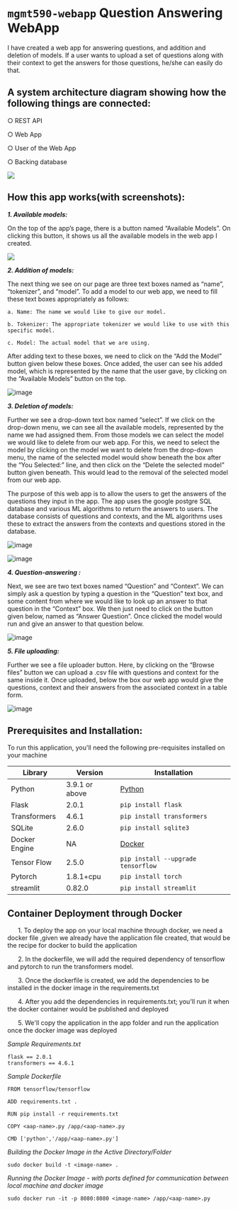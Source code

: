 # ```mgmt590-webapp``` Question Answering WebApp
I have created a web app for answering questions, and addition and deletion of models. If a user wants to upload a set of questions along with their context to get the answers for those questions, he/she can easily do that. 

## A system architecture diagram showing how the following things are connected:

○ REST API

○ Web App

○ User of the Web App

○ Backing database


![](https://user-images.githubusercontent.com/20911800/120734132-5e4b0980-c4b6-11eb-9cbe-325c468f52b5.png)



## How this app works(with screenshots): 
_**1. 	Available models:**_

On the top of the app’s page, there is a button named “Available Models”. On clicking this button, it shows us all the available models in the web app I created.

![](https://user-images.githubusercontent.com/20911800/120735836-46c15000-c4b9-11eb-8820-b3cef629af07.png)


_**2. 	Addition of models:**_

The next thing we see on our page are three text boxes named as “name”, “tokenizer”, and “model”. To add a model to our web app, we need to fill these text boxes appropriately as follows:

    a. Name: The name we would like to give our model.

    b. Tokenizer: The appropriate tokenizer we would like to use with this specific model.
  
    c. Model: The actual model that we are using.

After adding text to these boxes, we need to click on the “Add the Model” button given below these boxes. Once added, the user can see his added model, which is represented by the name that the user gave, by clicking on the “Available Models” button on the top. 


![image](https://user-images.githubusercontent.com/20911800/120735952-72dcd100-c4b9-11eb-98d8-779a39decfbc.png)


_**3. 	Deletion of models:**_

Further we see a drop-down text box named “select”. If we click on the drop-down menu, we can see all the available models, represented by the name we had assigned them. From those models we can select the model we would like to delete from our web app. For this, we need to select the model by clicking on the model we want to delete from the drop-down menu, the name of the selected model would show beneath the box after the “You Selected:” line, and then click on the “Delete the selected model” button given beneath. This would lead to the removal of the selected model from our web app.

The purpose of this web app is to allow the users to get the answers of the questions they input in the app. The app uses the google postgre SQL database and various ML algorithms to return the answers to users. The database consists of questions and contexts, and the ML algorithms uses these to extract the answers from the contexts and questions stored in the database.

![image](https://user-images.githubusercontent.com/20911800/120736252-f1d20980-c4b9-11eb-84e0-78632359a4fb.png)

![image](https://user-images.githubusercontent.com/20911800/120736271-f991ae00-c4b9-11eb-8386-0c7acc77b7c7.png)


_**4. 	Question-answering :**_

Next, we see are two text boxes named “Question” and “Context”. We can simply ask a question by typing a question in the “Question” text box, and some content from where we would like to look up an answer to that question in the “Context” box.
We then just need to click on the button given below, named as “Answer Question”.
Once clicked the model would run and give an answer to that question below.

![image](https://user-images.githubusercontent.com/20911800/120736288-03b3ac80-c4ba-11eb-9b02-6587f5d02431.png)

_**5. 	File uploading:**_

Further we see a file uploader button. Here, by clicking on the “Browse files” button we can upload a .csv file with questions and context for the same inside it. Once uploaded, below the box our web app would give the questions, context and their answers from the associated context in a table form.

![image](https://user-images.githubusercontent.com/20911800/120736296-07dfca00-c4ba-11eb-83e0-f53b1ca50aa1.png)


## Prerequisites and Installation:

To run this application, you'll need the following pre-requisites installed on your machine

| Library      | Version | Installation |
| ----------- | ----------- | --------- |
| Python | 3.9.1 or above  | <a href="https://www.python.org/downloads/"> Python </a> |
| Flask   | 2.0.1        | `pip install flask` |
| Transformers | 4.6.1 | `pip install transformers` |
| SQLite | 2.6.0 | `pip install sqlite3` |
| Docker Engine | NA | <a href="https://docs.docker.com/engine/"> Docker </a>|
| Tensor Flow | 2.5.0 | `pip install --upgrade tensorflow` |
| Pytorch | 1.8.1+cpu | `pip install torch` |
| streamlit | 0.82.0 | `pip install streamlit` |


## Container Deployment through Docker

&nbsp;&nbsp;&nbsp;&nbsp;&nbsp;&nbsp;1. To deploy the app on your local machine through docker, we need a docker file ,given we already have the application file created, that would be the recipe for docker to build the application

&nbsp;&nbsp;&nbsp;&nbsp;&nbsp;&nbsp;2. In the dockerfile, we will add the required dependency of tensorflow and pytorch to run the transformers model.

&nbsp;&nbsp;&nbsp;&nbsp;&nbsp;&nbsp;3. Once the dockerfile is created, we add the dependencies to be installed in the docker image in the requirements.txt

&nbsp;&nbsp;&nbsp;&nbsp;&nbsp;&nbsp;4. After you add the dependencies in requirements.txt; you'll run it when the docker container would be published and deployed

&nbsp;&nbsp;&nbsp;&nbsp;&nbsp;&nbsp;5. We'll copy the application in the app folder and run the application once the docker image was deployed

*Sample Requirements.txt*
```
flask == 2.0.1
transformers == 4.6.1
```
*Sample Dockerfile*
````
FROM tensorflow/tensorflow

ADD requirements.txt .

RUN pip install -r requirements.txt

COPY <aap-name>.py /app/<aap-name>.py

CMD ['python','/app/<aap-name>.py']

````
*Building the Docker Image in the Active Directory/Folder*
```
sudo docker build -t <image-name> . 
```

*Running the Docker Image - with ports defined for communication between local machine and docker image* 
```
sudo docker run -it -p 8080:8080 <image-name> /app/<aap-name>.py
```
